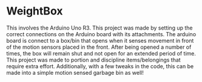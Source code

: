 # WeightBox
 This involves the Arduino Uno R3.  This project was made by setting up the correct connections on the Arduino board with its attachments.  The arduino board is connect to a box/bin that opens when it senses movement in front of the motion sensors placed in the front.  After being opened a number of times, the box will remain shut and not open for an extended period of time.  This project was made to portion and discipline items/belongings that require extra effort.  Additionally, with a few tweaks in the code, this can be made into a simple motion sensed garbage bin as well!